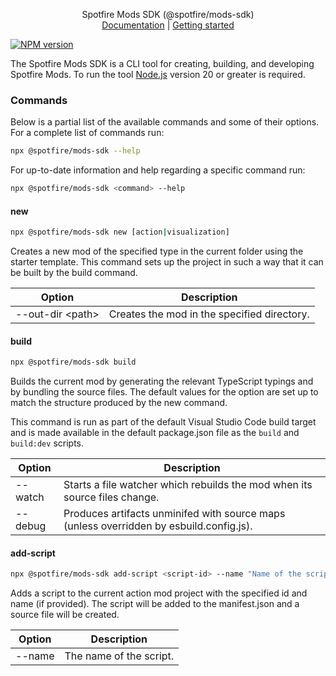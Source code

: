 <p align="center">
Spotfire Mods SDK (@spotfire/mods-sdk)
<br>
<a href="https://spotfiresoftware.github.io/spotfire-mods/">Documentation</a> |
<a href="http://dashboard.emea.tibco.com:1313/spotfire-mods/docs/getting-started/">Getting started</a>
</p>

[![NPM version][npm-image]][npm-url]

The Spotfire Mods SDK is a CLI tool for creating, building, and developing Spotfire Mods.
To run the tool [Node.js](https://nodejs.org/) version 20 or greater is required.

### Commands

Below is a partial list of the available commands and some of their options.
For a complete list of commands run:

```sh
npx @spotfire/mods-sdk --help
```

For up-to-date information and help regarding a specific command run:

```sh
npx @spotfire/mods-sdk <command> --help
```

#### new

```sh
npx @spotfire/mods-sdk new [action|visualization]
```

Creates a new mod of the specified type in the current folder using the starter template.
This command sets up the project in such a way that it can be built by the build command.

| Option             | Description                                 |
| ------------------ | ------------------------------------------- |
| --out-dir \<path\> | Creates the mod in the specified directory. |

#### build

```sh
npx @spotfire/mods-sdk build
```

Builds the current mod by generating the relevant TypeScript typings and by bundling the source files.
The default values for the option are set up to match the structure produced by the new command.

This command is run as part of the default Visual Studio Code build target and is made available in the default package.json file as the `build` and `build:dev` scripts.

| Option  | Description                                                                             |
| ------- | --------------------------------------------------------------------------------------- |
| --watch | Starts a file watcher which rebuilds the mod when its source files change.              |
| --debug | Produces artifacts unminifed with source maps (unless overridden by esbuild.config.js). |

#### add-script

```sh
npx @spotfire/mods-sdk add-script <script-id> --name "Name of the script"
```

Adds a script to the current action mod project with the specified id and name (if provided).
The script will be added to the manifest.json and a source file will be created.

| Option | Description             |
| ------ | ----------------------- |
| --name | The name of the script. |

[npm-url]: https://www.npmjs.com/package/@spotfire/mods-sdk
[npm-image]: https://img.shields.io/npm/v/gulp.svg?style=flat-square
